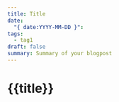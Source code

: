 ```yaml
---
title: Title
date:
  "{ date:YYYY-MM-DD }": 
tags:
  - tag1
draft: false
summary: Summary of your blogpost
---
```


# {{title}}